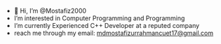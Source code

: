 - 👋 Hi, I’m @Mostafiz2000
-  I’m interested in Computer Programming and Programming 
-  I’m currently Experienced C++ Developer at a reputed company
-  reach me through my email: mdmostafizurrahmancuet17@gmail.com

<!---
Mostafiz2000/Mostafiz2000 is a ✨ special ✨ repository because its `README.md` (this file) appears on your GitHub profile.
You can click the Preview link to take a look at your changes.
--->
